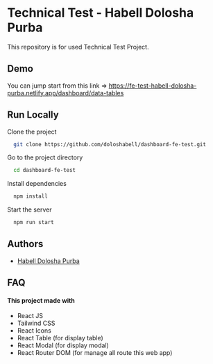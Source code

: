 
# Technical Test - Habell Dolosha Purba

This repository is for used Technical Test Project.




## Demo

You can jump start from this link => https://fe-test-habell-dolosha-purba.netlify.app/dashboard/data-tables

## Run Locally

Clone the project

```bash
  git clone https://github.com/doloshabell/dashboard-fe-test.git
```

Go to the project directory

```bash
  cd dashboard-fe-test
```

Install dependencies

```bash
  npm install
```

Start the server

```bash
  npm run start
```


## Authors

- [Habell Dolosha Purba](https://github.com/doloshabell)


## FAQ

#### This project made with

- React JS
- Tailwind CSS
- React Icons
- React Table (for display table)
- React Modal (for display modal)
- React Router DOM (for manage all route this web app)

